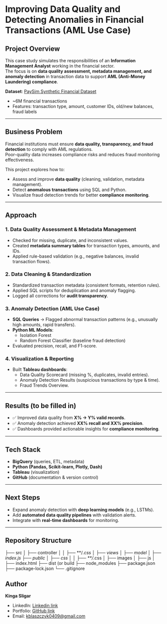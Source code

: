 # Improving Data Quality and Detecting Anomalies in Financial Transactions (AML Use Case)

## Project Overview  
This case study simulates the responsibilities of an **Information Management Analyst** working in the financial sector.  
The focus is on **data quality assessment, metadata management, and anomaly detection** in transaction data to support **AML (Anti-Money Laundering) compliance**.  

**Dataset**: [PaySim Synthetic Financial Dataset](https://www.kaggle.com/datasets/ealaxi/paysim1)  
- ~6M financial transactions  
- Features: transaction type, amount, customer IDs, old/new balances, fraud labels  

---

## Business Problem  
Financial institutions must ensure **data quality, transparency, and fraud detection** to comply with AML regulations.  
Poor-quality data increases compliance risks and reduces fraud monitoring effectiveness.  

This project explores how to:  
- Assess and improve **data quality** (cleaning, validation, metadata management).  
- Detect **anomalous transactions** using SQL and Python.  
- Visualize fraud detection trends for better **compliance monitoring**.  

---

## Approach  

### 1. Data Quality Assessment & Metadata Management  
- Checked for missing, duplicate, and inconsistent values.  
- Created **metadata summary tables** for transaction types, amounts, and IDs.  
- Applied rule-based validation (e.g., negative balances, invalid transaction flows).  

### 2. Data Cleaning & Standardization  
- Standardized transaction metadata (consistent formats, retention rules).  
- Applied SQL scripts for deduplication and anomaly flagging.  
- Logged all corrections for **audit transparency**.  

### 3. Anomaly Detection (AML Use Case)  
- **SQL Queries** → Flagged abnormal transaction patterns (e.g., unusually high amounts, rapid transfers).  
- **Python ML Models**:  
  - Isolation Forest  
  - Random Forest Classifier (baseline fraud detection)  
- Evaluated precision, recall, and F1-score.  

### 4. Visualization & Reporting  
- Built **Tableau dashboards**:  
  - Data Quality Scorecard (missing %, duplicates, invalid entries).  
  - Anomaly Detection Results (suspicious transactions by type & time).  
  - Fraud Trends Overview.  

---

## Results (to be filled in)  
- ✅ Improved data quality from **X% → Y% valid records**.  
- ✅ Anomaly detection achieved **XX% recall and XX% precision**.  
- ✅ Dashboards provided actionable insights for **compliance monitoring**.  

---

## Tech Stack  
- **BigQuery** (queries, ETL, metadata)  
- **Python (Pandas, Scikit-learn, Plotly, Dash)**  
- **Tableau** (visualization)  
- **GitHub** (documentation & version control)  

---

## Next Steps  
- Expand anomaly detection with **deep learning models** (e.g., LSTMs).  
- Add **automated data quality pipelines** with validation alerts.  
- Integrate with **real-time dashboards** for monitoring.  

---

## Repository Structure  
├── src
│   ├── controller
│   │   ├── **/*.css
│   ├── views
│   ├── model
│   ├── index.js
├── public
│   ├── css
│   │   ├── **/*.css
│   ├── images
│   ├── js
│   ├── index.html
├── dist (or build
├── node_modules
├── package.json
├── package-lock.json
└── .gitignore


## Author  
**Kinga Sligar**  
- LinkedIn: [Linkedin link](https://www.linkedin.com/in/kinga-sligar-1355441a3/?locale=en_US)  
- Portfolio: [GitHub link](https://github.com/KingaBlaszczyk0409)  
- Email: kblaszczyk0409@gmail.com 

